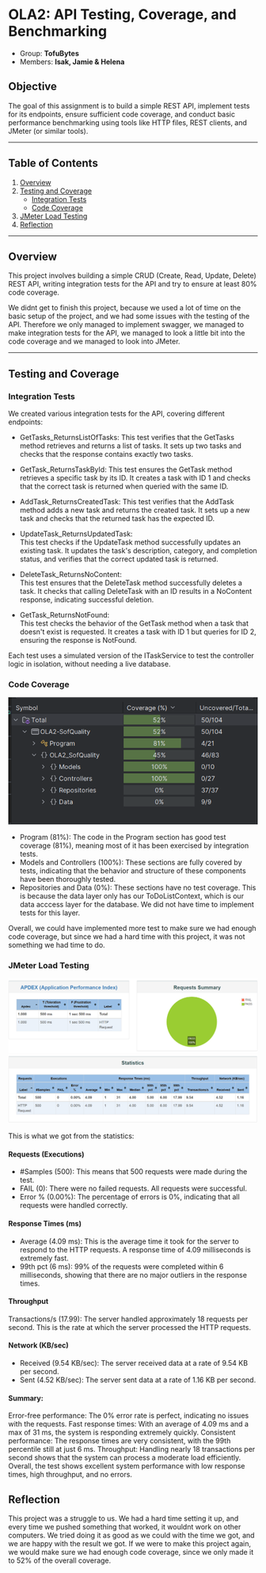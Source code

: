 # OLA2: API Testing, Coverage, and Benchmarking
 - Group: **TofuBytes**
 - Members: **Isak, Jamie & Helena**
## Objective
The goal of this assignment is to build a simple REST API, implement tests for its endpoints, ensure sufficient code coverage, and conduct basic performance benchmarking using tools like HTTP files, REST clients, and JMeter (or similar tools).

---

## Table of Contents
1. [Overview](#overview)
2. [Testing and Coverage](#testing-and-coverage)
    - [Integration Tests](#integration-tests)
    - [Code Coverage](#code-coverage)
3. [JMeter Load Testing](#load-testing)
4. [Reflection](#reflection)

---

## Overview
This project involves building a simple CRUD (Create, Read, Update, Delete) REST API, writing integration tests for the API and try to ensure at least 80% code coverage.

We didnt get to finish this project, because we used a lot of time on the basic setup of the project, and we had some issues with the testing of the API.
Therefore we only managed to implement swagger, we managed to make integration tests for the API, we managed to look a little bit into the code coverage and we managed to look into JMeter.

---

## Testing and Coverage

### Integration Tests

We created various integration tests for the API, covering different endpoints:

- GetTasks_ReturnsListOfTasks: 
This test verifies that the GetTasks method retrieves and returns a list of tasks. It sets up two tasks and checks that the response contains exactly two tasks.

- GetTask_ReturnsTaskById: 
This test ensures the GetTask method retrieves a specific task by its ID. It creates a task with ID 1 and checks that the correct task is returned when queried with the same ID.

- AddTask_ReturnsCreatedTask: 
This test verifies that the AddTask method adds a new task and returns the created task. It sets up a new task and checks that the returned task has the expected ID.

- UpdateTask_ReturnsUpdatedTask:  
This test checks if the UpdateTask method successfully updates an existing task. It updates the task's description, category, and completion status, and verifies that the correct updated task is returned.

- DeleteTask_ReturnsNoContent:  
This test ensures that the DeleteTask method successfully deletes a task. It checks that calling DeleteTask with an ID results in a NoContent response, indicating successful deletion.

- GetTask_ReturnsNotFound:  
This test checks the behavior of the GetTask method when a task that doesn't exist is requested. It creates a task with ID 1 but queries for ID 2, ensuring the response is NotFound.

Each test uses a simulated version of the ITaskService to test the controller logic in isolation, without needing a live database.


### Code Coverage
![TestCoverage.png](Images%2FTestCoverage.png)

- Program (81%): The code in the Program section has good test coverage (81%), meaning most of it has been exercised by integration tests.
- Models and Controllers (100%): These sections are fully covered by tests, indicating that the behavior and structure of these components have been thoroughly tested.
- Repositories and Data (0%): These sections have no test coverage. This is because the data layer only has our ToDoListContext, which is our data acccess layer for the database. We did not have time to implement tests for this layer.

Overall, we could have implemented more test to make sure we had enough code coverage, but since we had a hard time with this project, it was not something we had time to do. 

### JMeter Load Testing
![JMeterImg1.png](Images%2FJMeterImg1.png)
![JMeterImg2.png](Images%2FJMeterImg2.png)

This is what we got from the statistics:

#### Requests (Executions) 
- #Samples (500): This means that 500 requests were made during the test.
- FAIL (0): There were no failed requests. All requests were successful.
- Error % (0.00%): The percentage of errors is 0%, indicating that all requests were handled correctly.

#### Response Times (ms) 
- Average (4.09 ms): This is the average time it took for the server to respond to the HTTP requests. A response time of 4.09 milliseconds is extremely fast.
- 99th pct (6 ms): 99% of the requests were completed within 6 milliseconds, showing that there are no major outliers in the response times.

#### Throughput 
Transactions/s (17.99): The server handled approximately 18 requests per second. This is the rate at which the server processed the HTTP requests.

#### Network (KB/sec)
- Received (9.54 KB/sec): The server received data at a rate of 9.54 KB per second.
- Sent (4.52 KB/sec): The server sent data at a rate of 1.16 KB per second.

#### Summary: 
Error-free performance: The 0% error rate is perfect, indicating no issues with the requests.
Fast response times: With an average of 4.09 ms and a max of 31 ms, the system is responding extremely quickly.
Consistent performance: The response times are very consistent, with the 99th percentile still at just 6 ms.
Throughput: Handling nearly 18 transactions per second shows that the system can process a moderate load efficiently.
Overall, the test shows excellent system performance with low response times, high throughput, and no errors.


## Reflection
This project was a struggle to us. We had a hard time setting it up, and every time we pushed something that worked, it wouldnt work on other computers.
We tried doing it as good as we could with the time we got, and we are happy with the result we got.
If we were to make this project again, we would make sure we had enough code coverage, since we only made it to 52% of the overall coverage.

